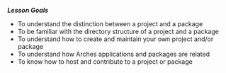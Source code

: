 ***Lesson Goals***

- To understand the distinction between a project and a package
- To be familiar with the directory structure of a project and a package
- To understand how to create and maintain your own project and/or package
- To understand how Arches applications and packages are related
- To know how to host and contribute to a project or package
